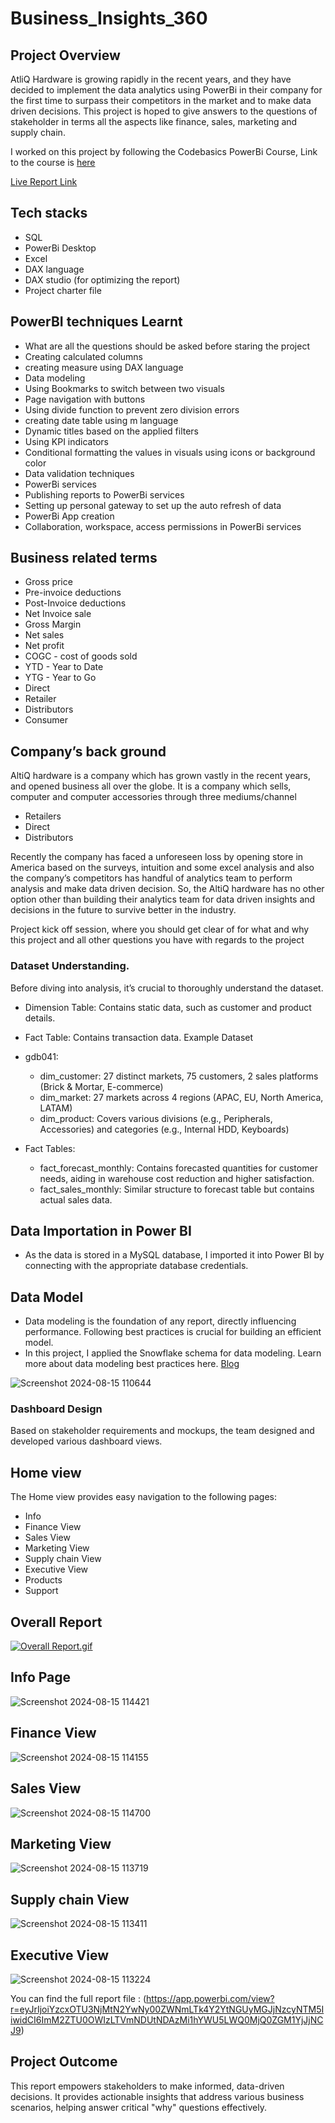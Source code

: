 # Business_Insights_360

## Project Overview

AtliQ Hardware is growing rapidly in the recent years, and they have decided to implement the data analytics using PowerBi in their company for the first time to surpass their competitors in the market and to make data driven decisions. This project is hoped to give answers to the questions of stakeholder in terms all the aspects like finance, sales, marketing and supply chain.

I worked on this project by following the Codebasics PowerBi Course, Link to the course is [here](https://codebasics.io/courses/power-bi-data-analysis-with-end-to-end-project)

[Live Report Link](https://app.powerbi.com/view?r=eyJrIjoiYzcxOTU3NjMtN2YwNy00ZWNmLTk4Y2YtNGUyMGJjNzcyNTM5IiwidCI6ImM2ZTU0OWIzLTVmNDUtNDAzMi1hYWU5LWQ0MjQ0ZGM1YjJjNCJ9)

## Tech stacks

- SQL
- PowerBi Desktop
- Excel
- DAX language
- DAX studio (for optimizing the report)
- Project charter file

## PowerBI techniques Learnt

- What are all the questions should be asked before staring the project
- Creating calculated columns
- creating measure using DAX language
- Data modeling
- Using Bookmarks to switch between two visuals
- Page navigation with buttons
- Using divide function to prevent zero division errors
- creating date table using m language
- Dynamic titles based on the applied filters
- Using KPI indicators
- Conditional formatting the values in visuals using icons or background color
- Data validation techniques
- PowerBi services
- Publishing reports to PowerBi services
- Setting up personal gateway to set up the auto refresh of data
- PowerBi App creation
- Collaboration, workspace, access permissions in PowerBi services

## Business related terms

- Gross price
- Pre-invoice deductions
- Post-Invoice deductions
- Net Invoice sale
- Gross Margin
- Net sales
- Net profit
- COGC - cost of goods sold
- YTD - Year to Date
- YTG - Year to Go
- Direct
- Retailer
- Distributors
- Consumer

## Company’s back ground

AltiQ hardware is a company which has grown vastly in the recent years, and opened business all over the globe. It is a company which sells, computer and computer accessories through three mediums/channel

- Retailers
- Direct
- Distributors

Recently the company has faced a unforeseen loss by opening store in America based on the surveys, intuition and some excel analysis and also the company’s competitors has handful of analytics team to perform analysis and make data driven decision. So, the AltiQ hardware has no other option other than building their analytics team for data driven insights and decisions in the future to survive better in the industry. 

Project kick off session, where you should get clear of for what and why this project and all other questions you have with regards to the project

### Dataset **Understanding.**

Before diving into analysis, it’s crucial to thoroughly understand the dataset.

- Dimension Table: Contains static data, such as customer and product details.
- Fact Table: Contains transaction data.
Example Dataset
- gdb041:

  - dim_customer: 27 distinct markets, 75 customers, 2 sales platforms (Brick & Mortar, E-commerce)
  - dim_market: 27 markets across 4 regions (APAC, EU, North America, LATAM)
  - dim_product: Covers various divisions (e.g., Peripherals, Accessories) and categories (e.g., Internal HDD, Keyboards)
- Fact Tables:

  - fact_forecast_monthly: Contains forecasted quantities for customer needs, aiding in warehouse cost reduction and higher satisfaction.
  - fact_sales_monthly: Similar structure to forecast table but contains actual sales data.

## Data Importation in Power BI

- As the data is stored in a MySQL database, I imported it into Power BI by connecting with the appropriate database credentials.

## Data Model

- Data modeling is the foundation of any report, directly influencing performance. Following best practices is crucial for building an efficient model.
- In this project, I applied the Snowflake schema for data modeling. Learn more about data modeling best practices here. [Blog](https://addendanalytics.com/blog/data-modelling-best-practices/)

![Screenshot 2024-08-15 110644](https://github.com/user-attachments/assets/876bd4e9-1500-48d3-a121-2191d3cf4b34)

### Dashboard Design

Based on stakeholder requirements and mockups, the team designed and developed various dashboard views.

## Home view

The Home view provides easy navigation to the following pages:

- Info
- Finance View
- Sales View
- Marketing View
- Supply chain View
- Executive View
- Products
- Support

## Overall Report

[![Overall Report.gif](https://github.com/Naveen-S6/Business_Insights_360/blob/main/Resources/Overall.gif)](https://github.com/user-attachments/assets/f5b424f0-03d5-4bc5-99e9-305ebc6fa38e
)

## Info Page

![Screenshot 2024-08-15 114421](https://github.com/user-attachments/assets/35f2b96b-0ef1-409f-8a2d-56ee91b58c80)

## Finance View

![Screenshot 2024-08-15 114155](https://github.com/user-attachments/assets/b9e5e696-d37e-41a4-ba60-ab2307668b78)
## Sales View

![Screenshot 2024-08-15 114700](https://github.com/user-attachments/assets/ce2e786a-6bc2-4ad4-979e-64c7bda0c2a3)

## Marketing View

![Screenshot 2024-08-15 113719](https://github.com/user-attachments/assets/86dace17-28a2-43b9-a611-c4092a4022e8)

## Supply chain View

![Screenshot 2024-08-15 113411](https://github.com/user-attachments/assets/fb70e3bd-e571-40a7-b0bc-0b94a2983470)

## Executive View

![Screenshot 2024-08-15 113224](https://github.com/user-attachments/assets/6874883a-4e2c-4c37-9d73-9dc7e2b0c235)

You can find the full report file  : (https://app.powerbi.com/view?r=eyJrIjoiYzcxOTU3NjMtN2YwNy00ZWNmLTk4Y2YtNGUyMGJjNzcyNTM5IiwidCI6ImM2ZTU0OWIzLTVmNDUtNDAzMi1hYWU5LWQ0MjQ0ZGM1YjJjNCJ9)

## Project Outcome

This report empowers stakeholders to make informed, data-driven decisions. It provides actionable insights that address various business scenarios, helping answer critical "why" questions effectively.

